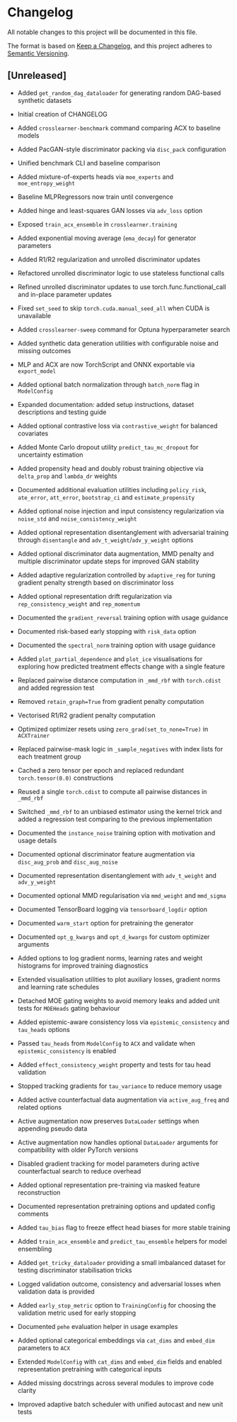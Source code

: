 # Changelog

All notable changes to this project will be documented in this file.

The format is based on [Keep a Changelog](https://keepachangelog.com/en/1.0.0/),
and this project adheres to [Semantic Versioning](https://semver.org/spec/v2.0.0.html).

## [Unreleased]
- Added `get_random_dag_dataloader` for generating random DAG-based synthetic datasets
- Initial creation of CHANGELOG
- Added `crosslearner-benchmark` command comparing ACX to baseline models
- Added PacGAN-style discriminator packing via `disc_pack` configuration
- Unified benchmark CLI and baseline comparison
- Added mixture-of-experts heads via ``moe_experts`` and ``moe_entropy_weight``
- Baseline MLPRegressors now train until convergence
- Added hinge and least-squares GAN losses via `adv_loss` option
- Exposed `train_acx_ensemble` in `crosslearner.training`
- Added exponential moving average (`ema_decay`) for generator parameters
- Added R1/R2 regularization and unrolled discriminator updates
- Refactored unrolled discriminator logic to use stateless functional calls
- Refined unrolled discriminator updates to use torch.func.functional_call and
  in-place parameter updates
- Fixed `set_seed` to skip `torch.cuda.manual_seed_all` when CUDA is unavailable
- Added `crosslearner-sweep` command for Optuna hyperparameter search
- Added synthetic data generation utilities with configurable noise and missing outcomes
- MLP and ACX are now TorchScript and ONNX exportable via `export_model`
- Added optional batch normalization through `batch_norm` flag in `ModelConfig`
- Expanded documentation: added setup instructions, dataset descriptions and
  testing guide
- Added optional contrastive loss via `contrastive_weight` for balanced
  covariates
- Added Monte Carlo dropout utility `predict_tau_mc_dropout` for uncertainty
  estimation
- Added propensity head and doubly robust training objective via `delta_prop`
  and `lambda_dr` weights
- Documented additional evaluation utilities including `policy_risk`,
  `ate_error`, `att_error`, `bootstrap_ci` and `estimate_propensity`
- Added optional noise injection and input consistency regularization via
  `noise_std` and `noise_consistency_weight`
- Added optional representation disentanglement with adversarial training
  through `disentangle` and `adv_t_weight`/`adv_y_weight` options
- Added optional discriminator data augmentation, MMD penalty and multiple
  discriminator update steps for improved GAN stability
- Added adaptive regularization controlled by `adaptive_reg` for tuning
  gradient penalty strength based on discriminator loss
- Added optional representation drift regularization via
  `rep_consistency_weight` and `rep_momentum`

- Documented the ``gradient_reversal`` training option with usage guidance
- Documented risk-based early stopping with `risk_data` option
- Documented the ``spectral_norm`` training option with usage guidance
- Added `plot_partial_dependence` and `plot_ice` visualisations for exploring
  how predicted treatment effects change with a single feature
- Replaced pairwise distance computation in `_mmd_rbf` with `torch.cdist` and
  added regression test
- Removed `retain_graph=True` from gradient penalty computation
- Vectorised R1/R2 gradient penalty computation
- Optimized optimizer resets using `zero_grad(set_to_none=True)` in `ACXTrainer`
- Replaced pairwise-mask logic in `_sample_negatives` with index lists for each
  treatment group
- Cached a zero tensor per epoch and replaced redundant `torch.tensor(0.0)`
  constructions
- Reused a single `torch.cdist` to compute all pairwise distances in `_mmd_rbf`
- Switched `_mmd_rbf` to an unbiased estimator using the kernel trick and added
  a regression test comparing to the previous implementation
- Documented the ``instance_noise`` training option with motivation and usage details
- Documented optional discriminator feature augmentation via ``disc_aug_prob`` and ``disc_aug_noise``
- Documented representation disentanglement with ``adv_t_weight`` and ``adv_y_weight``
- Documented optional MMD regularisation via ``mmd_weight`` and ``mmd_sigma``
- Documented TensorBoard logging via ``tensorboard_logdir`` option
- Documented ``warm_start`` option for pretraining the generator
- Documented ``opt_g_kwargs`` and ``opt_d_kwargs`` for custom optimizer
  arguments
- Added options to log gradient norms, learning rates and weight histograms for
  improved training diagnostics
- Extended visualisation utilities to plot auxiliary losses, gradient norms and
  learning rate schedules
- Detached MOE gating weights to avoid memory leaks and added unit tests for
  ``MOEHeads`` gating behaviour
- Added epistemic-aware consistency loss via ``epistemic_consistency`` and
  ``tau_heads`` options
- Passed ``tau_heads`` from ``ModelConfig`` to ``ACX`` and validate when
  ``epistemic_consistency`` is enabled
- Added ``effect_consistency_weight`` property and tests for tau head validation
- Stopped tracking gradients for ``tau_variance`` to reduce memory usage
- Added active counterfactual data augmentation via ``active_aug_freq`` and
  related options
- Active augmentation now preserves ``DataLoader`` settings when appending
  pseudo data
- Active augmentation now handles optional ``DataLoader`` arguments for
  compatibility with older PyTorch versions
- Disabled gradient tracking for model parameters during active counterfactual
  search to reduce overhead
- Added optional representation pre-training via masked feature reconstruction
- Documented representation pretraining options and updated config comments
- Added ``tau_bias`` flag to freeze effect head biases for more stable training
- Added ``train_acx_ensemble`` and ``predict_tau_ensemble`` helpers for model
  ensembling
- Added ``get_tricky_dataloader`` providing a small imbalanced dataset for
  testing discriminator stabilisation tricks
- Logged validation outcome, consistency and adversarial losses when validation
  data is provided
- Added ``early_stop_metric`` option to ``TrainingConfig`` for choosing the
  validation metric used for early stopping
- Documented ``pehe`` evaluation helper in usage examples
- Added optional categorical embeddings via ``cat_dims`` and ``embed_dim`` parameters to ``ACX``
- Extended ``ModelConfig`` with ``cat_dims`` and ``embed_dim`` fields and
  enabled representation pretraining with categorical inputs

- Added missing docstrings across several modules to improve code clarity
- Improved adaptive batch scheduler with unified autocast and new unit tests
